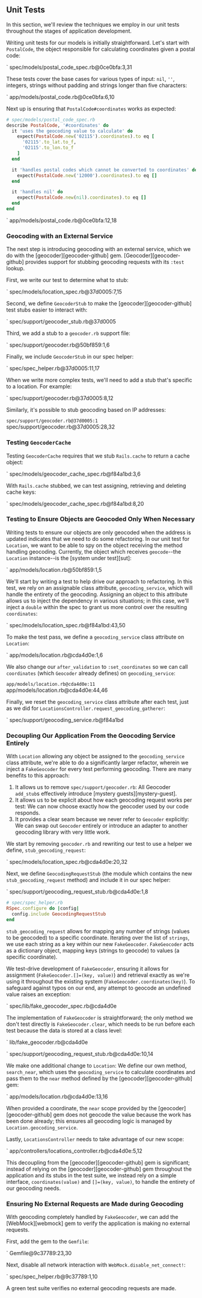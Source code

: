 ## Unit Tests

In this section, we'll review the techniques we employ in our unit tests
throughout the stages of application development.

Writing unit tests for our models is initially straightforward. Let's start
with `PostalCode`, the object responsible for calculating coordinates given a
postal code:

` spec/models/postal_code_spec.rb@0ce0bfa:3,31

These tests cover the base cases for various types of input: `nil`, `''`,
integers, strings without padding and strings longer than five characters:

` app/models/postal_code.rb@0ce0bfa:6,10

Next up is ensuring that `PostalCode#coordinates` works as expected:

```ruby
# spec/models/postal_code_spec.rb
describe PostalCode, '#coordinates' do
  it 'uses the geocoding value to calculate' do
    expect(PostalCode.new('02115').coordinates).to eq [
      '02115'.to_lat.to_f,
      '02115'.to_lon.to_f
    ]
  end

  it 'handles postal codes which cannot be converted to coordinates' do
    expect(PostalCode.new('12000').coordinates).to eq []
  end

  it 'handles nil' do
    expect(PostalCode.new(nil).coordinates).to eq []
  end
end
```

` app/models/postal_code.rb@0ce0bfa:12,18

### Geocoding with an External Service

The next step is introducing geocoding with an external service, which we do
with the [geocoder][geocoder-github] gem. [Geocoder][geocoder-github] provides
support for stubbing geocoding requests with its `:test` lookup.

First, we write our test to determine what to stub:

` spec/models/location_spec.rb@37d0005:7,15

Second, we define `GeocoderStub` to make the [geocoder][geocoder-github] test
stubs easier to interact with:

` spec/support/geocoder_stub.rb@37d0005

Third, we add a stub to a `geocoder.rb` support file:

` spec/support/geocoder.rb@50bf859:1,6

Finally, we include `GeocoderStub` in our spec helper:

` spec/spec_helper.rb@37d0005:11,17

When we write more complex tests, we'll need to add a stub that's specific to
a location. For example:

` spec/support/geocoder.rb@37d0005:8,12

Similarly, it's possible to stub geocoding based on IP addresses:

` spec/support/geocoder.rb@37d0005:1
` spec/support/geocoder.rb@37d0005:28,32

### Testing `GeocoderCache`

Testing `GeocoderCache` requires that we stub `Rails.cache` to return a cache object:

` spec/models/geocoder_cache_spec.rb@f84a1bd:3,6

With `Rails.cache` stubbed, we can test assigning, retrieving and deleting cache keys:

` spec/models/geocoder_cache_spec.rb@f84a1bd:8,20

### Testing to Ensure Objects are Geocoded Only When Necessary

Writing tests to ensure our objects are only geocoded when the address is
updated indicates that we need to do some refactoring. In our unit test
for `Location`, we want to be able to spy on the object receiving the method
handling geocoding. Currently, the object which receives `geocode`--the
`Location` instance--is the [system under test][sut]:

` app/models/location.rb@50bf859:1,5

We'll start by writing a test to help drive our approach to refactoring. In this
test, we rely on an assignable class attribute, `geocoding_service`, which will
handle the entirety of the geocoding. Assigning an object to this attribute
allows us to inject the dependency in various situations; in this case, we'll
inject a `double` within the spec to grant us more control over the resulting
`coordinates`:

` spec/models/location_spec.rb@f84a1bd:43,50

To make the test pass, we define a `geocoding_service` class attribute on
`Location`:

` app/models/location.rb@cda4d0e:1,6

We also change our `after_validation` to `:set_coordinates` so we can call
`coordinates` (which `Geocoder` already defines) on `geocoding_service`:

` app/models/location.rb@cda4d0e:11
` app/models/location.rb@cda4d0e:44,46

Finally, we reset the `geocoding_service` class attribute after each test, just
as we did for `LocationsController.request_geocoding_gatherer`:

` spec/support/geocoding_service.rb@f84a1bd

### Decoupling Our Application From the Geocoding Service Entirely

With `Location` allowing any object be assigned to the `geocoding_service`
class attribute, we're able to do a significantly larger refactor, wherein we
inject a `FakeGeocoder` for every test performing geocoding. There are many
benefits to this approach:

1. It allows us to remove `spec/support/geocoder.rb`: All Geocoder `add_stub`s
   effectively introduce [mystery guests][mystery-guest].
2. It allows us to be explicit about how each geocoding request works per
   test: We can now choose exactly how the geocoder used by our code responds.
3. It provides a clear seam because we never refer to `Geocoder` explicitly:
   We can swap out `Geocoder` entirely or introduce an adapter to another
   geocoding library with very little work.

We start by removing `geocoder.rb` and rewriting our test to use a helper we
define, `stub_geocoding_request`:

` spec/models/location_spec.rb@cda4d0e:20,32

Next, we define `GeocodingRequestStub` (the module which contains the new
`stub_geocoding_request` method) and include it in our spec helper:

` spec/support/geocoding_request_stub.rb@cda4d0e:1,8

```ruby
# spec/spec_helper.rb
RSpec.configure do |config|
  config.include GeocodingRequestStub
end
```

`stub_geocoding_request` allows for mapping any number of strings (values to
be geocoded) to a specific coordinate. Iterating over the list of `strings`,
we use each string as a key within our new `FakeGeocoder`. `FakeGeocoder` acts
as a dictionary object, mapping keys (strings to geocode) to values (a
specific coordinate).

We test-drive development of `FakeGeocoder`, ensuring it allows for assignment
(`FakeGeocoder.[]=(key, value)`) and retrieval exactly as we're using it
throughout the existing system (`FakeGeocoder.coordinates(key)`). To safeguard
against typos on our end, any attempt to geocode an undefined value raises an
exception:

` spec/lib/fake_geocoder_spec.rb@cda4d0e

The implementation of `FakeGeocoder` is straightforward; the only method we
don't test directly is `FakeGeocoder.clear`, which needs to be run before each
test because the data is stored at a class level:

` lib/fake_geocoder.rb@cda4d0e

` spec/support/geocoding_request_stub.rb@cda4d0e:10,14

We make one additional change to `Location`: We define our own method,
`search_near`, which uses the `geocoding_service` to calculate coordinates and
pass them to the `near` method defined by the [geocoder][geocoder-github] gem:

` app/models/location.rb@cda4d0e:13,16

When provided a coordinate, the `near` scope provided by the
[geocoder][geocoder-github] gem does not geocode the value because the work
has been done already; this ensures all geocoding logic is managed by
`Location.geocoding_service`.

Lastly, `LocationsController` needs to take advantage of our new scope:

` app/controllers/locations_controller.rb@cda4d0e:5,12

This decoupling from the [geocoder][geocoder-github] gem is significant;
instead of relying on the [geocoder][geocoder-github] gem throughout the
application and its stubs in the test suite, we instead rely on a simple
interface, `coordinates(value)` and `[]=(key, value)`, to handle the entirety
of our geocoding needs.

### Ensuring No External Requests are Made during Geocoding

With geocoding completely handled by `FakeGeocoder`, we can add the
[WebMock][webmock] gem to verify the application is making no external
requests.

First, add the gem to the `Gemfile`:

` Gemfile@9c37789:23,30

Next, disable all network interaction with `WebMock.disable_net_connect!`:

` spec/spec_helper.rb@9c37789:1,10

A green test suite verifies no external geocoding requests are made.
